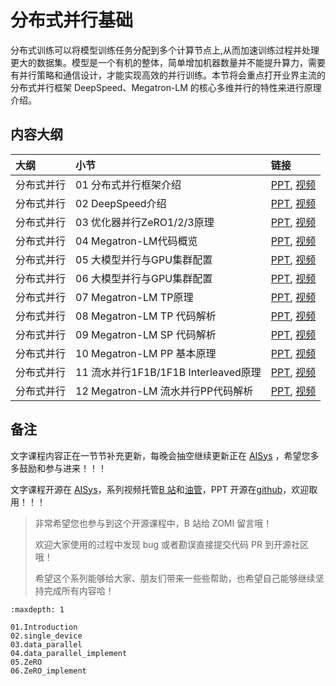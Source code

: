 <!--Copyright © ZOMI 适用于[License](https://github.com/chenzomi12/AIInfra)版权许可-->

# 分布式并行基础

分布式训练可以将模型训练任务分配到多个计算节点上,从而加速训练过程并处理更大的数据集。模型是一个有机的整体，简单增加机器数量并不能提升算力，需要有并行策略和通信设计，才能实现高效的并行训练。本节将会重点打开业界主流的分布式并行框架 DeepSpeed、Megatron-LM 的核心多维并行的特性来进行原理介绍。

## 内容大纲

| 大纲 | 小节 | 链接|
|:-- |:-- |:-- |
| 分布式并行 | 01 分布式并行框架介绍  | [PPT](./01Introduction.pdf), [视频](https://www.bilibili.com/video/BV1op421C7wp) |
| 分布式并行 | 02 DeepSpeed介绍  | [PPT](./02DeepSpeed.pdf), [视频](https://www.bilibili.com/video/BV1tH4y1J7bm) |
| 分布式并行 | 03 优化器并行ZeRO1/2/3原理  | [PPT](./03DSZero.pdf), [视频](https://www.bilibili.com/video/BV1fb421t7KN) |
| 分布式并行 | 04 Megatron-LM代码概览  | [PPT](./04Megatron.pdf), [视频](https://www.bilibili.com/video/BV12J4m1K78y) |
| 分布式并行 | 05 大模型并行与GPU集群配置  | [PPT](./05MGConfig.pdf), [视频](https://www.bilibili.com/video/BV1NH4y1g7w4) |
| 分布式并行 | 06  大模型并行与GPU集群配置  | [PPT](./06MGTPPrinc.pdf), [视频](https://www.bilibili.com/video/BV1ji421C7jH) |
| 分布式并行 | 07 Megatron-LM TP原理  | [PPT](./07MGTPCode.pdf), [视频](https://www.bilibili.com/video/BV1yw4m1S71Y) |
| 分布式并行 | 08 Megatron-LM TP 代码解析  | [PPT](./07MGTPCode.pdf), [视频](https://www.bilibili.com/video/BV1cy411Y7B9) |
| 分布式并行 | 09 Megatron-LM SP 代码解析  | [PPT](./08MGSPPrinc.pdf), [视频](https://www.bilibili.com/video/BV1EM4m1r7tm) |
| 分布式并行 | 10 Megatron-LM PP 基本原理  | [PPT](./10MGPPCode.pdf), [视频](https://www.bilibili.com/video/BV18f42197Sx) |
| 分布式并行 | 11 流水并行1F1B/1F1B Interleaved原理  | [PPT](./10MGPPCode.pdf), [视频](https://www.bilibili.com/video/BV1aD421g7yZ) |
| 分布式并行 | 12 Megatron-LM 流水并行PP代码解析  | [PPT](./10MGPPCode), [视频](https://www.bilibili.com/video/BV1hs421g7vN) |

## 备注

文字课程内容正在一节节补充更新，每晚会抽空继续更新正在 [AISys](https://chenzomi12.github.io/) ，希望您多多鼓励和参与进来！！！

文字课程开源在 [AISys](https://chenzomi12.github.io/)，系列视频托管[B 站](https://space.bilibili.com/517221395)和[油管](https://www.youtube.com/@ZOMI666/playlists)，PPT 开源在[github](https://github.com/chenzomi12/AIInfra)，欢迎取用！！！

> 非常希望您也参与到这个开源课程中，B 站给 ZOMI 留言哦！
>
> 欢迎大家使用的过程中发现 bug 或者勘误直接提交代码 PR 到开源社区哦！
>
> 希望这个系列能够给大家、朋友们带来一些些帮助，也希望自己能够继续坚持完成所有内容哈！

```{toctree}
:maxdepth: 1

01.Introduction
02.single_device
03.data_parallel
04.data_parallel_implement
05.ZeRO
06.ZeRO_implement
```